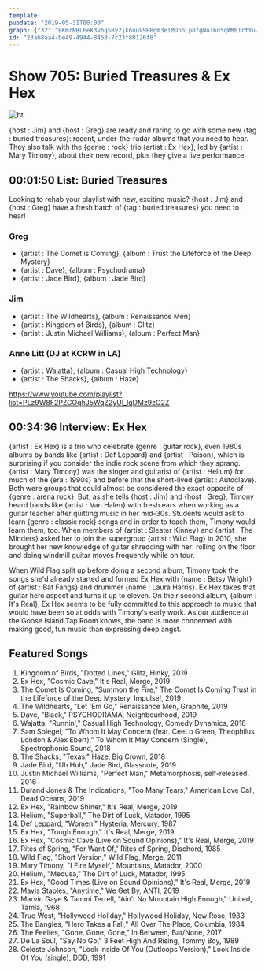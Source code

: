 ```yaml
---
template: 
pubdate: "2019-05-31T00:00"
graph: {"32":"BKmrNBLPeK3vhqSRy2jk6uuV9BBgm3eiMDnhLp8fgNo16n5qWMBIrtYuZKkhhdMoPvLKcNfJaZ7oWZWo","1LO":"PcN8ZvhurkBEB1GPcN8ZH7LKLPcN8Z"}
id: "23ab8aa4-be49-4944-8458-7c23f80126f8"
---
```






# Show 705: Buried Treasures & Ex Hex

![bt](https://static.soundopinions.org/images/2019/record_4.jpg)

{host : Jim} and {host : Greg} are ready and raring to go with some new {tag : buried treasures}: recent, under-the-radar albums that you need to hear. They also talk with the {genre : rock} trio {artist : Ex Hex}, led by {artist : Mary Timony}, about their new record, plus they give a live performance.



## 00:01:50 List: Buried Treasures

Looking to rehab your playlist with new, exciting music? {host : Jim} and {host : Greg} have a fresh batch of {tag : buried treasures} you need to hear!


### Greg

- {artist : The Comet is Coming}, {album : Trust the Lifeforce of the Deep Mystery}
- {artist : Dave}, {album : Psychodrama}
- {artist : Jade Bird}, {album : Jade Bird}


### Jim

- {artist : The Wildhearts}, {album : Renaissance Men}
- {artist : Kingdom of Birds}, {album : Glitz}
- {artist : Justin Michael Williams}, {album : Perfect Man}


### Anne Litt (DJ at KCRW in LA)

- {artist : Wajatta}, {album : Casual High Technology}
- {artist : The Shacks}, {album : Haze}

https://www.youtube.com/playlist?list=PLz9W8F2PZCOqhJ5WqZ2yUl_lqDMz9zO2Z



## 00:34:36 Interview: Ex Hex

{artist : Ex Hex} is a trio who celebrate {genre : guitar rock}, even 1980s albums by bands like {artist : Def Leppard} and {artist : Poison}, which is surprising if you consider the indie rock scene from which they sprang. {artist : Mary Timony} was the singer and guitarist of {artist : Helium} for much of the {era : 1990s} and before that the short-lived {artist : Autoclave}. Both were groups that could almost be considered the exact opposite of {genre : arena rock}. But, as she tells {host : Jim} and {host : Greg}, Timony heard bands like {artist : Van Halen} with fresh ears when working as a guitar teacher after quitting music in her mid-30s. Students would ask to learn {genre : classic rock} songs and in order to teach them, Timony would learn them, too. When members of {artist : Sleater Kinney} and {artist : The Minders} asked her to join the supergroup {artist : Wild Flag} in 2010, she brought her new knowledge of guitar shredding with her: rolling on the floor and doing windmill guitar moves frequently while on tour.

When Wild Flag split up before doing a second album, Timony took the songs she'd already started and formed Ex Hex with {name : Betsy Wright} of {artist : Bat Fangs} and drummer {name : Laura Harris}. Ex Hex takes that guitar hero aspect and turns it up to eleven. On their second album, {album : It's Real}, Ex Hex seems to be fully committed to this approach to music that would have been so at odds with Timony's early work. As our audience at the Goose Island Tap Room knows, the band is more concerned with making good, fun music than expressing deep angst.



## Featured Songs

1. Kingdom of Birds, "Dotted Lines," Glitz, Hinky, 2019
2. Ex Hex, "Cosmic Cave," It's Real, Merge, 2019
3. The Comet Is Coming, "Summon the Fire," The Comet Is Coming Trust in the Lifeforce of the Deep Mystery, Impulse!, 2019
4. The Wildhearts, "Let 'Em Go," Renaissance Men, Graphite, 2019
5. Dave, "Black," PSYCHODRAMA, Neighbourhood, 2019
6. Wajatta, "Runnin'," Casual High Technology, Comedy Dynamics, 2018
7. Sam Spiegel, "To Whom It May Concern (feat. CeeLo Green, Theophilus London & Alex Ebert)," To Whom It May Concern (Single), Spectrophonic Sound, 2018
8. The Shacks, "Texas," Haze, Big Crown, 2018
9. Jade Bird, "Uh Huh," Jade Bird, Glassnote, 2019
10. Justin Michael Williams, "Perfect Man," Metamorphosis, self-released, 2016
11. Durand Jones & The Indications, "Too Many Tears," American Love Call, Dead Oceans, 2019
12. Ex Hex, "Rainbow Shiner," It's Real, Merge, 2019
13. Helium, "Superball," The Dirt of Luck, Matador, 1995
14. Def Leppard, "Women," Hysteria, Mercury, 1987
15. Ex Hex, "Tough Enough," It's Real, Merge, 2019
16. Ex Hex, "Cosmic Cave (Live on Sound Opinions)," It's Real, Merge, 2019
17. Rites of Spring, "For Want Of," Rites of Spring, Dischord, 1985
18. Wild Flag, "Short Version," Wild Flag, Merge, 2011
19. Mary Timony, "I Fire Myself," Mountains, Matador, 2000
20. Helium, "Medusa," The Dirt of Luck, Matador, 1995
21. Ex Hex, "Good Times (Live on Sound Opinions)," It's Real, Merge, 2019
22. Mavis Staples, "Anytime," We Get By, ANTI, 2019
23. Marvin Gaye & Tammi Terrell, "Ain't No Mountain High Enough," United, Tamla, 1968
24. True West, "Hollywood Holiday," Hollywood Holiday, New Rose, 1983
25. The Bangles, "Hero Takes a Fall," All Over The Place, Columbia, 1984
26. The Feelies, "Gone, Gone, Gone," In Between, Bar/None, 2017
27. De La Soul, "Say No Go," 3 Feet High And Rising, Tommy Boy, 1989
28. Celeste Johnson, "Look Inside Of You (Outloops Version)," Look Inside Of You (single), DDD, 1991